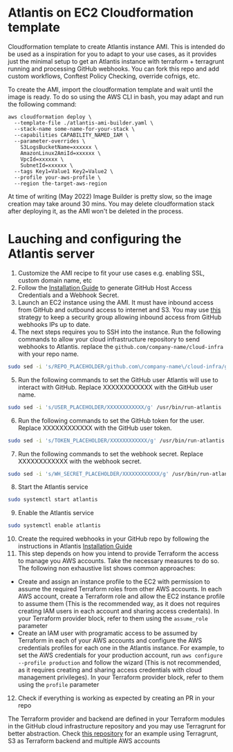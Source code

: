 # Atlantis on EC2 Cloudformation template

Cloudformation template to create Atlantis instance AMI. This is intended do be used as a inspiration for you to adapt to your use cases, as it provides just the minimal setup to get an Atlantis instance with terraform + terragrunt running and processing GitHub webhooks. You can fork this repo and add custom workflows, Conftest Policy Checking, override cofnigs, etc.

To create the AMI, import the cloudformation template and wait until the image is ready. To do so using the AWS CLI in bash, you may adapt and run the following command:
```shell
aws cloudformation deploy \
  --template-file ./atlantis-ami-builder.yaml \
  --stack-name some-name-for-your-stack \
  --capabilities CAPABILITY_NAMED_IAM \
  --parameter-overrides \
    S3LogsBucketName=xxxxxx \
    AmazonLinux2AmiId=xxxxxx \
    VpcId=xxxxxx \
    SubnetId=xxxxxx \
  --tags Key1=Value1 Key2=Value2 \
  --profile your-aws-profile \
  --region the-target-aws-region
```

At time of writing (May 2022) Image Builder is pretty slow, so the image creation may take around 30 mins. You may delete cloudformation stack after deploying it, as the AMI won't be deleted in the process.


# Lauching and configuring the Atlantis server

1. Customize the AMI recipe to fit your use cases e.g. enabling SSL, custom domain name, etc
2. Follow the [Installation Guide](https://www.runatlantis.io/docs/installation-guide.html) to generate GitHub Host Access Credentials and a Webhook Secret.
3. Launch an EC2 instance using the AMI. It must have inbound access from GitHub and outbound access to internet and S3. You may use [this](https://github.com/williamtutihashi/github-webhooks-ips-security-groups-sync) strategy to keep a security group allowing inbound access from GitHub webhooks IPs up to date.
4. The next steps requires you to SSH into the instance. Run the following commands to allow your cloud infrastructure repository to send webhooks to Atlantis. replace the `github.com/company-name/cloud-infra` with your repo name.
```bash
sudo sed -i 's/REPO_PLACEHOLDER/github.com\/company-name\/cloud-infra/g' /usr/bin/run-atlantis
```
5. Run the following commands to set the GitHub user Atlantis will use to interact with GitHub. Replace XXXXXXXXXXXX with the GitHub user name.
```bash
sudo sed -i 's/USER_PLACEHOLDER/XXXXXXXXXXXX/g' /usr/bin/run-atlantis
```
6. Run the following commands to set the GitHub token for the user. Replace XXXXXXXXXXXX with the GitHub user token.
```bash
sudo sed -i 's/TOKEN_PLACEHOLDER/XXXXXXXXXXXX/g' /usr/bin/run-atlantis
```
7. Run the following commands to set the webhook secret. Replace XXXXXXXXXXXX with the webhook secret.
```bash
sudo sed -i 's/WH_SECRET_PLACEHOLDER/XXXXXXXXXXXX/g' /usr/bin/run-atlantis
```
8. Start the Atlantis service
```bash
sudo systemctl start atlantis
```
9. Enable the Atlantis service
```bash
sudo systemctl enable atlantis
```
10. Create the required webhooks in your GitHub repo by following the instructions in Atlantis [Installation Guide](https://www.runatlantis.io/docs/installation-guide.html)
11. This step depends on how you intend to provide Terraform the access to manage you AWS accounts. Take the necessary measures to do so. The following non exhaustive list shows common approaches:
 - Create and assign an instance profile to the EC2 with permission to assume the required Terraform roles from other AWS accounts. In each AWS account, create a Terraform role and allow the EC2 instance profile to assume them (This is the recommended way, as it does not requires creating IAM users in each account and sharing access credentals). In your Terraform provider block, refer to them using the `assume_role` parameter
 - Create an IAM user with programatic access to be assumed by Terraform in each of your AWS accounts and configure the AWS credentials profiles for each one in the Atlantis instance. For example, to set the AWS credentials for your production account, run `aws configure --profile production` and follow the wizard (This is not recommended, as it requires creating and sharing access credentials with cloud management privileges). In your Terraform provider block, refer to them using the `profile` parameter
12. Check if everything is working as expected by creating an PR in your repo

The Terraform provider and backend are defined in your Terraform modules in the GitHub cloud infrastructure repository and you may use Terragrunt for better abstraction. Check [this repository](https://github.com/williamtutihashi/sample-cloud-infrastructure-repo) for an example using Terragrunt, S3 as Terraform backend and multiple AWS accounts

